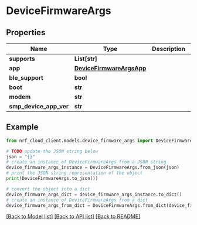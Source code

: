# DeviceFirmwareArgs


## Properties

Name | Type | Description | Notes
------------ | ------------- | ------------- | -------------
**supports** | **List[str]** |  | [optional] 
**app** | [**DeviceFirmwareArgsApp**](DeviceFirmwareArgsApp.md) |  | [optional] 
**ble_support** | **bool** |  | [optional] 
**boot** | **str** |  | [optional] 
**modem** | **str** |  | [optional] 
**smp_device_app_ver** | **str** |  | [optional] 

## Example

```python
from nrf_cloud_client.models.device_firmware_args import DeviceFirmwareArgs

# TODO update the JSON string below
json = "{}"
# create an instance of DeviceFirmwareArgs from a JSON string
device_firmware_args_instance = DeviceFirmwareArgs.from_json(json)
# print the JSON string representation of the object
print(DeviceFirmwareArgs.to_json())

# convert the object into a dict
device_firmware_args_dict = device_firmware_args_instance.to_dict()
# create an instance of DeviceFirmwareArgs from a dict
device_firmware_args_from_dict = DeviceFirmwareArgs.from_dict(device_firmware_args_dict)
```
[[Back to Model list]](../README.md#documentation-for-models) [[Back to API list]](../README.md#documentation-for-api-endpoints) [[Back to README]](../README.md)


